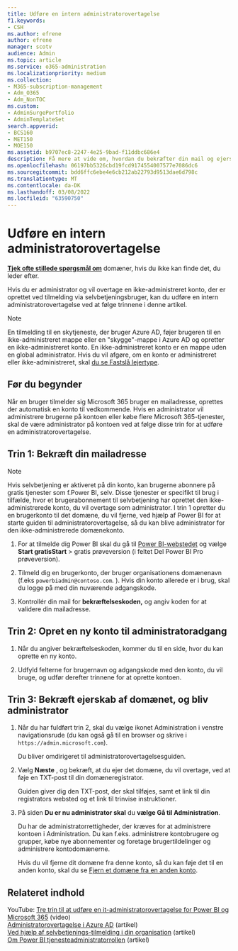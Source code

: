 ```yaml
---
title: Udføre en intern administratorovertagelse
f1.keywords:
- CSH
ms.author: efrene
author: efrene
manager: scotv
audience: Admin
ms.topic: article
ms.service: o365-administration
ms.localizationpriority: medium
ms.collection:
- M365-subscription-management
- Adm_O365
- Adm_NonTOC
ms.custom:
- AdminSurgePortfolio
- AdminTemplateSet
search.appverid:
- BCS160
- MET150
- MOE150
ms.assetid: b9707ec8-2247-4e25-9bad-f11ddbc686e4
description: Få mere at vide om, hvordan du bekræfter din mail og ejerskabet af domænet for at overtage en ikke-administreret konto, der er oprettet ved en selvbetjeningsbruger, der logger på Microsoft 365.
ms.openlocfilehash: 06197bb5326cbd19fcd9174554007577e7086dc6
ms.sourcegitcommit: bdd6ffc6ebe4e6cb212ab22793d9513dae6d798c
ms.translationtype: MT
ms.contentlocale: da-DK
ms.lasthandoff: 03/08/2022
ms.locfileid: "63590750"
---
```

# <a name="perform-an-internal-admin-takeover"></a>Udføre en intern administratorovertagelse

 **[Tjek ofte stillede spørgsmål om](../setup/domains-faq.yml)** domæner, hvis du ikke kan finde det, du leder efter.

Hvis du er administrator og vil overtage en ikke-administreret konto, der er oprettet ved tilmelding via selvbetjeningsbruger, kan du udføre en intern administratorovertagelse ved at følge trinnene i denne artikel.

> [!NOTE]
> En tilmelding til en skytjeneste, der bruger Azure AD, føjer brugeren til en ikke-administreret mappe eller en "skygge"-mappe i Azure AD og opretter en ikke-administreret konto. En ikke-administreret konto er en mappe uden en global administrator. Hvis du vil afgøre, om en konto er administreret eller ikke-administreret, skal [du se Fastslå lejertype](/power-platform/admin/powerapps-gdpr-dsr-guide-systemlogs#determining-tenant-type). 
  
## <a name="before-you-begin"></a>Før du begynder

Når en bruger tilmelder sig Microsoft 365 bruger en mailadresse, oprettes der automatisk en konto til vedkommende. Hvis en administrator vil administrere brugerne på kontoen eller købe flere Microsoft 365-tjenester, skal de være administrator på kontoen ved at følge disse trin for at udføre en administratorovertagelse.

## <a name="step-1-verify-your-email-address"></a>Trin 1: Bekræft din mailadresse

> [!NOTE]
> Hvis selvbetjening er aktiveret på din konto, kan brugerne abonnere på gratis tjenester som f.Power BI, selv. Disse tjenester er specifikt til brug i tilfælde, hvor et brugerabonnement til selvbetjening har oprettet den ikke-administrerede konto, du vil overtage som administrator. I trin 1 opretter du en brugerkonto til det domæne, du vil fjerne, ved hjælp af Power BI for at starte guiden til administratorovertagelse, så du kan blive administrator for den ikke-administrerede domænekonto.

1. For at tilmelde dig Power BI skal du gå til [Power BI-webstedet](https://powerbi.com) og vælge **Start gratisStart** >  gratis prøveversion (i feltet Del Power BI Pro prøveversion). 

2. Tilmeld dig en brugerkonto, der bruger organisationens domænenavn (f.eks `powerbiadmin@contoso.com`. ). Hvis din konto allerede er i brug, skal du logge på med din nuværende adgangskode.

3. Kontrollér din mail for **bekræftelseskoden,** og angiv koden for at validere din mailadresse.

## <a name="step-2-create-a-new-account-for-admin-access"></a>Trin 2: Opret en ny konto til administratoradgang

1. Når du angiver bekræftelseskoden, kommer du til en side, hvor du kan oprette en ny konto.

2. Udfyld felterne for brugernavn og adgangskode med den konto, du vil bruge, og udfør derefter trinnene for at oprette kontoen.

## <a name="step-3-verify-domain-ownership-and-become-the-admin"></a>Trin 3: Bekræft ejerskab af domænet, og bliv administrator

1. Når du har fuldført trin 2, skal du vælge ikonet Administration i venstre navigationsrude (du kan også gå til en browser og skrive i `https://admin.microsoft.com`).

    Du bliver omdirigeret til administratorovertagelsesguiden.

2. Vælg **Næste** , og bekræft, at du ejer det domæne, du vil overtage, ved at føje en TXT-post til din domæneregistrator.

    Guiden giver dig den TXT-post, der skal tilføjes, samt et link til din registrators websted og et link til trinvise instruktioner.

3. På siden **Du er nu administrator skal** du **vælge Gå til Administration**.

    Du har de administratorrettigheder, der kræves for at administrere kontoen i Administration. Du kan f.eks. administrere kontobrugere og grupper, købe nye abonnementer og foretage brugertildelinger og administrere kontodomænerne.

    Hvis du vil fjerne dit domæne fra denne konto, så du kan føje det til en anden konto, skal du se [Fjern et domæne fra en anden konto](remove-a-domain-from-another-account.md).
  
## <a name="related-content"></a>Relateret indhold

YouTube: [Tre trin til at udføre en it-administratorovertagelse for Power BI og Microsoft 365](https://www.youtube.com/watch?v=xt5EsrQBZZk) (video)\
[Administratorovertagelse i Azure AD](/azure/active-directory/users-groups-roles/domains-admin-takeover) (artikel)\
[Ved hjælp af selvbetjenings-tilmelding i din organisation](self-service-sign-up.md) (artikel)\
[Om Power BI tjenesteadministratorrollen](/power-bi/service-admin-role) (artikel)